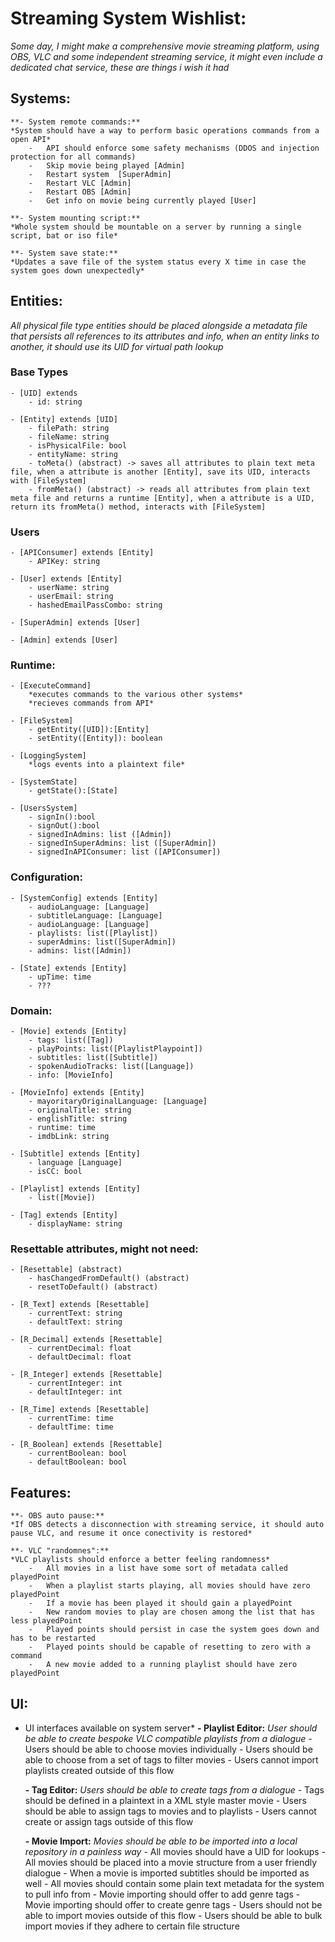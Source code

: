 # Streaming System Wishlist:
*Some day, I might make a comprehensive movie streaming platform, using OBS, VLC and some independent streaming service, it might even include a dedicated chat service, these are things i wish it had*

## Systems: 
	**- System remote commands:**
	*System should have a way to perform basic operations commands from a open API*
		-	API should enforce some safety mechanisms (DDOS and injection protection for all commands)
		-	Skip movie being played [Admin]
		- 	Restart system	[SuperAdmin]
		- 	Restart VLC	[Admin]
		- 	Restart OBS	[Admin]
		-	Get info on movie being currently played [User]

	**- System mounting script:**
	*Whole system should be mountable on a server by running a single script, bat or iso file*

	**- System save state:**
	*Updates a save file of the system status every X time in case the system goes down unexpectedly*
	
## Entities:
*All physical file type entities should be placed alongside a metadata file that persists all references to its attributes and info, when an entity links to another, it should use its UID for virtual path lookup*

### Base Types		
	- [UID] extends
		- id: string
		
	- [Entity] extends [UID]
		- filePath: string
		- fileName: string
		- isPhysicalFile: bool
		- entityName: string
		- toMeta() (abstract) -> saves all attributes to plain text meta file, when a attribute is another [Entity], save its UID, interacts with [FileSystem]
		- fromMeta() (abstract) -> reads all attributes from plain text meta file and returns a runtime [Entity], when a attribute is a UID, return its fromMeta() method, interacts with [FileSystem]
		
### Users
	- [APIConsumer] extends [Entity]
		- APIKey: string
		
	- [User] extends [Entity]
		- userName: string
		- userEmail: string
		- hashedEmailPassCombo: string
	
	- [SuperAdmin] extends [User]

	- [Admin] extends [User]
	
### Runtime:
	- [ExecuteCommand]
		*executes commands to the various other systems*
		*recieves commands from API*
		
	- [FileSystem]
		- getEntity([UID]):[Entity]
		- setEntity([Entity]): boolean
		
	- [LoggingSystem]
		*logs events into a plaintext file* 
		
	- [SystemState]
		- getState():[State]
		
	- [UsersSystem]
		- signIn():bool
		- signOut():bool
		- signedInAdmins: list ([Admin])
		- signedInSuperAdmins: list ([SuperAdmin])
		- signedInAPIConsumer: list ([APIConsumer])
	
### Configuration:
	- [SystemConfig] extends [Entity]
		- audioLanguage: [Language]
		- subtitleLanguage: [Language]
		- audioLanguage: [Language]
		- playlists: list([Playlist])
		- superAdmins: list([SuperAdmin])
		- admins: list([Admin])
		
	- [State] extends [Entity]
		- upTime: time
		- ???		
	
### Domain:		
	- [Movie] extends [Entity]
		- tags: list([Tag])
		- playPoints: list([PlaylistPlaypoint])
		- subtitles: list([Subtitle])
		- spokenAudioTracks: list([Language])
		- info: [MovieInfo]
		
	- [MovieInfo] extends [Entity]
		- mayoritaryOriginalLanguage: [Language]
		- originalTitle: string
		- englishTitle: string
		- runtime: time
		- imdbLink: string
	
	- [Subtitle] extends [Entity]
		- language [Language]
		- isCC: bool
		
	- [Playlist] extends [Entity]
		- list([Movie])
		
	- [Tag] extends [Entity]
		- displayName: string


### Resettable attributes, might not need:
	- [Resettable] (abstract)
		- hasChangedFromDefault() (abstract)
		- resetToDefault() (abstract)
		
	- [R_Text] extends [Resettable]
		- currentText: string
		- defaultText: string
		
	- [R_Decimal] extends [Resettable]
		- currentDecimal: float
		- defaultDecimal: float

	- [R_Integer] extends [Resettable]
		- currentInteger: int
		- defaultInteger: int

	- [R_Time] extends [Resettable]
		- currentTime: time
		- defaultTime: time

	- [R_Boolean] extends [Resettable]
		- currentBoolean: bool
		- defaultBoolean: bool

## Features: 
	**- OBS auto pause:**
	*If OBS detects a disconnection with streaming service, it should auto pause VLC, and resume it once conectivity is restored*

	**- VLC "randomnes":**
	*VLC playlists should enforce a better feeling randomness*
		-	All movies in a list have some sort of metadata called playedPoint
		-	When a playlist starts playing, all movies should have zero playedPoint
		-	If a movie has been played it should gain a playedPoint
		-	New random movies to play are chosen among the list that has less playedPoint
		- 	Played points should persist in case the system goes down and has to be restarted
		-	Played points should be capable of resetting to zero with a command
		-	A new movie added to a running playlist should have zero playedPoint

## UI: 
* UI interfaces available on system server*
	**- Playlist Editor:**
	*User should be able to create bespoke VLC compatible playlists from a dialogue*
		-	Users should be able to choose movies individually
		-	Users should be able to choose from a set of tags to filter movies
		-	Users cannot import playlists created outside of this flow
		
	**- Tag Editor:**
	*Users should be able to create tags from a dialogue*
		- Tags should be defined in a plaintext in a XML style master movie
		- Users should be able to assign tags to movies and to playlists
		- Users cannot create or assign tags outside of this flow
		
	**- Movie Import:**	
	*Movies should be able to be imported into a local repository in a painless way*
		-	All movies should have a UID for lookups
		-	All movies should be placed into a movie structure from a user friendly dialogue
		-	When a movie is imported subtitles should be imported as well
		-	All movies should contain some plain text metadata for the system to pull info from
		-	Movie importing should offer to add genre tags 
		-	Movie importing should offer to create genre tags
		-	Users should not be able to import movies outside of this flow 
		- 	Users should be able to bulk import movies if they adhere to certain file structure
